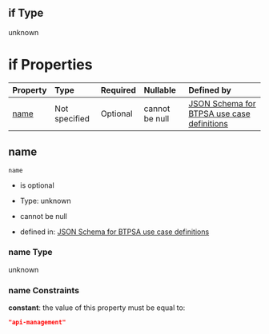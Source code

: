 ## if Type

unknown

# if Properties

| Property      | Type          | Required | Nullable       | Defined by                                                                                                                                                                                                      |
| :------------ | :------------ | :------- | :------------- | :-------------------------------------------------------------------------------------------------------------------------------------------------------------------------------------------------------------- |
| [name](#name) | Not specified | Optional | cannot be null | [JSON Schema for BTPSA use case definitions](btpsa-usecase-properties-services-items-allof-1-then-allof-5-if-properties-name.md "undefined#/properties/services/items/allOf/1/then/allOf/5/if/properties/name") |

## name



`name`

*   is optional

*   Type: unknown

*   cannot be null

*   defined in: [JSON Schema for BTPSA use case definitions](btpsa-usecase-properties-services-items-allof-1-then-allof-5-if-properties-name.md "undefined#/properties/services/items/allOf/1/then/allOf/5/if/properties/name")

### name Type

unknown

### name Constraints

**constant**: the value of this property must be equal to:

```json
"api-management"
```
